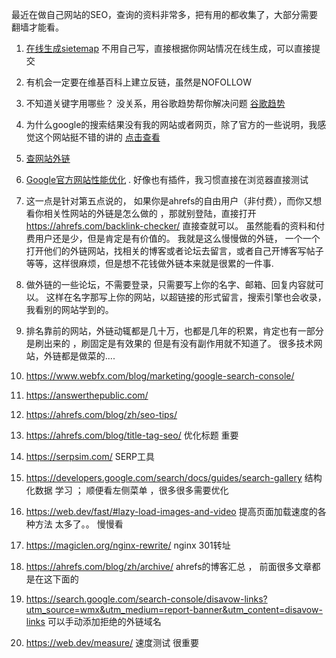    最近在做自己网站的SEO，查询的资料非常多，把有用的都收集了，大部分需要翻墙才能看。

   1. <a href="http://www.xml-sitemaps.com/index.php" target="_blank">在线生成sietemap</a>
   不用自己写，直接根据你网站情况在线生成，可以直接提交

   2. 有机会一定要在维基百科上建立反链，虽然是NOFOLLOW

   3. 不知道关键字用哪些？  没关系，用谷歌趋势帮你解决问题  <a href="https://trends.google.com/trends/?geo=US" target="_blank">谷歌趋势</a> 

   4. 为什么google的搜索结果没有我的网站或者网页，除了官方的一些说明，我感觉这个网站挺不错的讲的 <a href="https://ahrefs.com/blog/zh/why-is-my-website-not-showing-up-on-google/" target="_blank">点击查看</a> 

   5.  <a href="https://ahrefs.com/backlink-checker/" target="_blank">查网站外链</a>

   6.  <a href="https://developers.google.com/speed/pagespeed/insights/" target="_blank">Google官方网站性能优化</a> . 好像也有插件，我习惯直接在浏览器直接测试
   7.  这一点是针对第五点说的， 如果你是ahrefs的自由用户（非付费），而你又想看你相关性网站的外链是怎么做的 ，那就别登陆，直接打开<a href="https://ahrefs.com/backlink-checker/" target="_blank">https://ahrefs.com/backlink-checker/</a> 直接查就可以。 虽然能看的资料和付费用户还是少，但是肯定是有价值的。 我就是这么慢慢做的外链， 一个一个打开他们的外链网站，找相关的博客或者论坛去留言，或者自己开博客写帖子等等，这样很麻烦，但是想不花钱做外链本来就是很累的一件事.
   8.  做外链的一些论坛，不需要登录，只需要写上你的名字、邮箱、回复内容就可以。 这样在名字那写上你的网站，以超链接的形式留言，搜索引擎也会收录，我看别的网站学到的。  
   9.  排名靠前的网站，外链动辄都是几十万，也都是几年的积累，肯定也有一部分是刷出来的 ，刷固定是有效果的 但是有没有副作用就不知道了。  很多技术网站，外链都是做菜的....
   10.  https://www.webfx.com/blog/marketing/google-search-console/
   11.  https://answerthepublic.com/   
   12.  https://ahrefs.com/blog/zh/seo-tips/
   
   13.  https://ahrefs.com/blog/title-tag-seo/   优化标题 重要
   14.  https://serpsim.com/    SERP工具
   15.  https://developers.google.com/search/docs/guides/search-gallery  结构化数据   学习 ； 顺便看左侧菜单 ，很多很多需要优化
   16.  https://web.dev/fast/#lazy-load-images-and-video   提高页面加载速度的各种方法  太多了。。 慢慢看
   17.  https://magiclen.org/nginx-rewrite/       nginx   301转址
   18.  https://ahrefs.com/blog/zh/archive/    ahrefs的博客汇总 ， 前面很多文章都是在这下面的
   19.  https://search.google.com/search-console/disavow-links?utm_source=wmx&utm_medium=report-banner&utm_content=disavow-links   可以手动添加拒绝的外链域名
   20.  https://web.dev/measure/  速度测试  很重要

	



